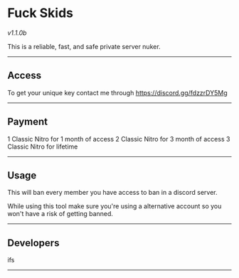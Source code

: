 # Fuck Skids

*v1.1.0b*

This is a reliable, fast, and safe private server nuker.

---

## Access

To get your unique key contact me through https://discord.gg/fdzzrDY5Mg

---


## Payment

1 Classic Nitro for 1 month of access
2 Classic Nitro for 3 month of access
3 Classic Nitro for lifetime

---

## Usage

This will ban every member you have access to ban in a discord server.

While using this tool make sure you're using a alternative account so you won't have a risk of getting banned.

---
## Developers

ifs

---



